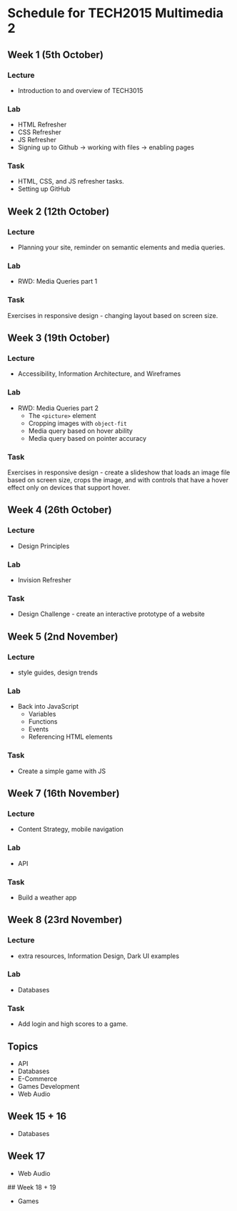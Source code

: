 # Schedule for TECH2015 Multimedia 2

## Week 1 (5th October)

### Lecture

- Introduction to and overview of TECH3015

### Lab

- HTML Refresher
- CSS Refresher
- JS Refresher
- Signing up to Github -> working with files -> enabling pages

### Task

- HTML, CSS, and JS refresher tasks.
- Setting up GitHub

## Week 2 (12th October)

### Lecture

- Planning your site, reminder on semantic elements and media queries.

### Lab

- RWD: Media Queries part 1

### Task

Exercises in responsive design - changing layout based on screen size.

## Week 3 (19th October)

### Lecture

- Accessibility, Information Architecture, and Wireframes

### Lab

- RWD: Media Queries part 2
  - The `<picture>` element
  - Cropping images with `object-fit`
  - Media query based on hover ability
  - Media query based on pointer accuracy

### Task

Exercises in responsive design - create a slideshow that loads an image file based on screen size, crops the image, and with controls that have a hover effect only on devices that support hover.

## Week 4 (26th October)

### Lecture

- Design Principles

### Lab

- Invision Refresher

### Task

- Design Challenge - create an interactive prototype of a website

## Week 5 (2nd November)

### Lecture

- style guides, design trends

### Lab

- Back into JavaScript
  - Variables
  - Functions
  - Events
  - Referencing HTML elements

### Task

- Create a simple game with JS

## Week 7 (16th November)

### Lecture

- Content Strategy, mobile navigation

### Lab

- API

### Task

- Build a weather app

## Week 8 (23rd November)

### Lecture

- extra resources, Information Design, Dark UI examples

### Lab

- Databases

### Task

- Add login and high scores to a game.

## Topics

- API
- Databases
- E-Commerce
- Games Development
- Web Audio

## Week 15 + 16

- Databases

## Week 17

- Web Audio

## Week 18 + 19

- Games
